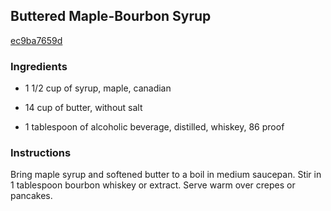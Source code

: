 ## Buttered Maple-Bourbon Syrup

[ec9ba7659d](http://www.food.com/recipe/buttered-maple-bourbon-syrup-212259)

### Ingredients

 - 1 1/2 cup of syrup, maple, canadian

 - 14 cup of butter, without salt

 - 1 tablespoon of alcoholic beverage, distilled, whiskey, 86 proof

### Instructions

Bring maple syrup and softened butter to a boil in medium saucepan. Stir in 1 tablespoon bourbon whiskey or extract. Serve warm over crepes or pancakes.